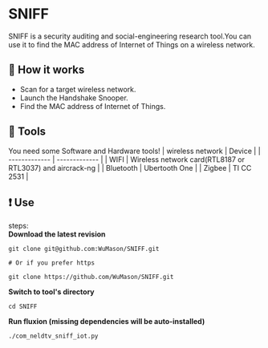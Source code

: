 # SNIFF

SNIFF is a security auditing and social-engineering research tool.You can use it to find the MAC address of Internet of Things on a wireless network.

## :book: How it works
* Scan for a target wireless network.
* Launch the Handshake Snooper.
* Find the MAC address of Internet of Things.

## :scroll: Tools
You need some Software and Hardware tools!
| wireless network  | Device |
| ------------- | ------------- |
| WIFI  | Wireless network card(RTL8187 or RTL3037) and aircrack-ng  |
| Bluetooth  | Ubertooth One  |
| Zigbee  | TI CC 2531  |


## :heavy_exclamation_mark: Use

steps:
<br>
**Download the latest revision**
```
git clone git@github.com:WuMason/SNIFF.git

# Or if you prefer https 

git clone https://github.com/WuMason/SNIFF.git
```
**Switch to tool's directory**
```
cd SNIFF
```
**Run fluxion (missing dependencies will be auto-installed)**
```
./com_neldtv_sniff_iot.py
```
